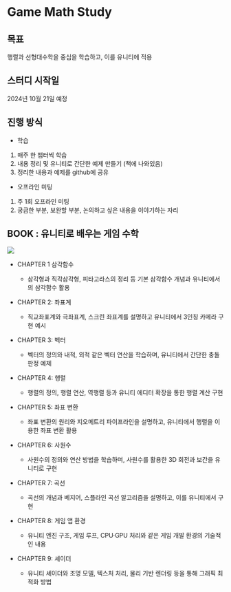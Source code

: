# Game Math Study

## 목표 
행렬과 선형대수학을 중심을 학습하고, 이를 유니티에 적용

## 스터디 시작일  
 2024년 10월 21일 예정

## 진행 방식

- 학습
1. 매주 한 챕터씩 학습
2. 내용 정리 및 유니티로 간단한 예제 만들기 (책에 나와있음)
3. 정리한 내용과 예제를 github에 공유

- 오프라인 미팅
1. 주 1회 오프라인 미팅  
2. 궁금한 부분, 보완할 부분, 논의하고 싶은 내용을 이야기하는 자리

## BOOK : 유니티로 배우는 게임 수학

<img src="https://github.com/user-attachments/assets/4a100e8c-815b-46df-8036-df7edf5fd342">


- CHAPTER 1 삼각함수
  - 삼각형과 직각삼각형, 피타고라스의 정리 등 기본 삼각함수 개념과 유니티에서의 삼각함수 활용
  
- CHAPTER 2: 좌표계
  - 직교좌표계와 극좌표계, 스크린 좌표계를 설명하고 유니티에서 3인칭 카메라 구현 예시

- CHAPTER 3: 벡터
  - 벡터의 정의와 내적, 외적 같은 벡터 연산을 학습하며, 유니티에서 간단한 충돌 판정 예제

- CHAPTER 4: 행렬
  - 행렬의 정의, 행렬 연산, 역행렬 등과 유니티 에디터 확장을 통한 행렬 계산 구현

- CHAPTER 5: 좌표 변환
  - 좌표 변환의 원리와 지오메트리 파이프라인을 설명하고, 유니티에서 행렬을 이용한 좌표 변환 활용

- CHAPTER 6: 사원수
  - 사원수의 정의와 연산 방법을 학습하며, 사원수를 활용한 3D 회전과 보간을 유니티로 구현

- CHAPTER 7: 곡선
  - 곡선의 개념과 베지어, 스플라인 곡선 알고리즘을 설명하고, 이를 유니티에서 구현

- CHAPTER 8: 게임 앱 환경
  - 유니티 엔진 구조, 게임 루프, CPU·GPU 처리와 같은 게임 개발 환경의 기술적인 내용

- CHAPTER 9: 셰이더
  - 유니티 셰이더와 조명 모델, 텍스처 처리, 물리 기반 렌더링 등을 통해 그래픽 최적화 방법
